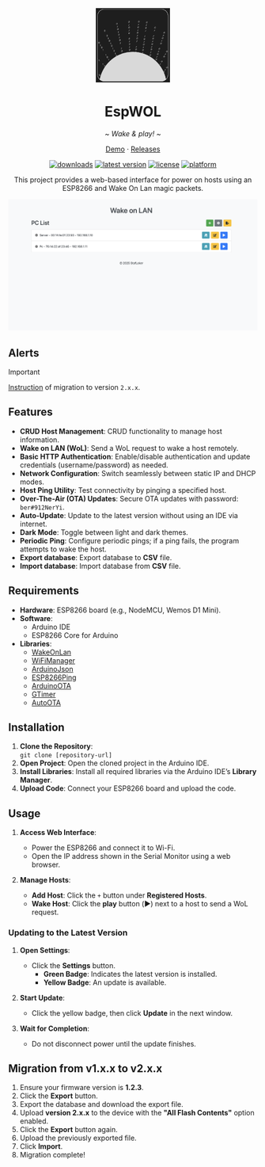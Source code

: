 <div align="center">
   <img width="150" height="150" src="logo.jpeg" alt="Logo">
   <h1><b>EspWOL</b></h1>
   <p><i>~ Wake & play! ~</i></p>
   <p align="center">
      <a href="https://stafloker.github.io/EspWOL/">Demo</a> ·
      <a href="https://github.com/StafLoker/EspWOL/releases">Releases</a>
   </p>
</div>

<div align="center">
   <a href="https://github.com/StafLoker/EspWOL/releases"><img src="https://img.shields.io/github/downloads/StafLoker/EspWOL/total.svg?style=flat" alt="downloads"/></a>
   <a href="https://github.com/StafLoker/EspWOL/releases"><img src="https://img.shields.io/github/release-pre/StafLoker/EspWOL.svg?style=flat" alt="latest version"/></a>
   <a href="https://github.com/StafLoker/EspWOL/blob/main/LICENSE"><img src="https://img.shields.io/github/license/StafLoker/EspWOL.svg?style=flat" alt="license"/></a>
   <a href="https://github.com/MonitorControl/MonitorControl"><img src="https://img.shields.io/badge/platform-ESP8266-blue.svg?style=flat" alt="platform"/></a>

   <p>This project provides a web-based interface for power on hosts using an ESP8266 and Wake On Lan magic packets.</p>

<img src="ui.png" width="824" alt="Screenshot">
</div>

## Alerts
> [!IMPORTANT]
> [Instruction](#migration-from-v1xx-to-v2xx) of migration to version `2.x.x`.

## Features

- **CRUD Host Management**: CRUD functionality to manage host information.
- **Wake on LAN (WoL)**: Send a WoL request to wake a host remotely.
- **Basic HTTP Authentication**: Enable/disable authentication and update credentials (username/password) as needed.
- **Network Configuration**: Switch seamlessly between static IP and DHCP modes.
- **Host Ping Utility**: Test connectivity by pinging a specified host.
- **Over-The-Air (OTA) Updates**: Secure OTA updates with password: `ber#912NerYi`.
- **Auto-Update**: Update to the latest version without using an IDE via internet.
- **Dark Mode**: Toggle between light and dark themes.
- **Periodic Ping**: Configure periodic pings; if a ping fails, the program attempts to wake the host.
- **Export database**: Export database to **CSV** file.  
- **Import database**: Import database from **CSV** file.

## Requirements

- **Hardware**: ESP8266 board (e.g., NodeMCU, Wemos D1 Mini).
- **Software**:
  - Arduino IDE
  - ESP8266 Core for Arduino
- **Libraries**:
  - [WakeOnLan](https://github.com/a7md0/WakeOnLan)
  - [WiFiManager](https://github.com/tzapu/WiFiManager)
  - [ArduinoJson](https://github.com/bblanchon/ArduinoJson)
  - [ESP8266Ping](https://github.com/dancol90/ESP8266Ping)
  - [ArduinoOTA](https://github.com/JAndrassy/ArduinoOTA)
  - [GTimer](https://github.com/GyverLibs/GTimer)
  - [AutoOTA](https://github.com/GyverLibs/AutoOTA)

## Installation

1. **Clone the Repository**:  
   `git clone [repository-url]`  
2. **Open Project**: Open the cloned project in the Arduino IDE.  
3. **Install Libraries**: Install all required libraries via the Arduino IDE’s **Library Manager**.  
4. **Upload Code**: Connect your ESP8266 board and upload the code.  

## Usage

1. **Access Web Interface**:  
   - Power the ESP8266 and connect it to Wi-Fi.  
   - Open the IP address shown in the Serial Monitor using a web browser.  

2. **Manage Hosts**:  
   - **Add Host**: Click the `+` button under **Registered Hosts**.  
   - **Wake Host**: Click the **play** button (▶️) next to a host to send a WoL request.  

### Updating to the Latest Version

1. **Open Settings**:  
   - Click the **Settings** button.  
     - **Green Badge**: Indicates the latest version is installed.  
     - **Yellow Badge**: An update is available.  

2. **Start Update**:  
   - Click the yellow badge, then click **Update** in the next window.  

3. **Wait for Completion**:  
   - Do not disconnect power until the update finishes.

## Migration from v1.x.x to v2.x.x  

1. Ensure your firmware version is **1.2.3**.  
2. Click the **Export** button.  
3. Export the database and download the export file.  
4. Upload **version 2.x.x** to the device with the **"All Flash Contents"** option enabled.  
5. Click the **Export** button again.  
6. Upload the previously exported file.  
7. Click **Import**.  
8. Migration complete!